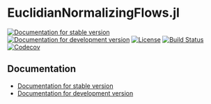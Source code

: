 # EuclidianNormalizingFlows.jl

[![Documentation for stable version](https://img.shields.io/badge/docs-stable-blue.svg)](https://bat.github.io/EuclidianNormalizingFlows.jl/stable)
[![Documentation for development version](https://img.shields.io/badge/docs-dev-blue.svg)](https://bat.github.io/EuclidianNormalizingFlows.jl/dev)
[![License](http://img.shields.io/badge/license-MIT-brightgreen.svg?style=flat)](LICENSE.md)
[![Build Status](https://github.com/bat/EuclidianNormalizingFlows.jl/workflows/CI/badge.svg?branch=main)](https://github.com/bat/EuclidianNormalizingFlows.jl/actions?query=workflow%3ACI)
[![Codecov](https://codecov.io/gh/bat/EuclidianNormalizingFlows.jl/branch/main/graph/badge.svg)](https://codecov.io/gh/bat/EuclidianNormalizingFlows.jl)


## Documentation

* [Documentation for stable version](https://bat.github.io/EuclidianNormalizingFlows.jl/stable)
* [Documentation for development version](https://bat.github.io/EuclidianNormalizingFlows.jl/dev)
